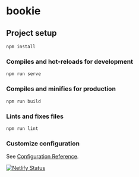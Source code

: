# bookie

## Project setup
```
npm install
```

### Compiles and hot-reloads for development
```
npm run serve
```

### Compiles and minifies for production
```
npm run build
```

### Lints and fixes files
```
npm run lint
```

### Customize configuration
See [Configuration Reference](https://cli.vuejs.org/config/).

[![Netlify Status](https://api.netlify.com/api/v1/badges/9c65f007-43cc-4bde-a65c-cc87e6a5afea/deploy-status)](https://app.netlify.com/sites/gbookie/deploys)

